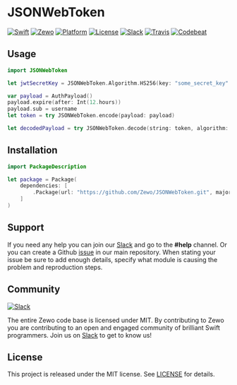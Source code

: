 # JSONWebToken

[![Swift][swift-badge]][swift-url]
[![Zewo][zewo-badge]][zewo-url]
[![Platform][platform-badge]][platform-url]
[![License][mit-badge]][mit-url]
[![Slack][slack-badge]][slack-url]
[![Travis][travis-badge]][travis-url]
[![Codebeat][codebeat-badge]][codebeat-url]

## Usage

```swift
import JSONWebToken

let jwtSecretKey = JSONWebToken.Algorithm.HS256(key: "some_secret_key".data)

var payload = AuthPayload()
payload.expire(after: Int(12.hours))
payload.sub = username
let token = try JSONWebToken.encode(payload: payload)

let decodedPayload = try JSONWebToken.decode(string: token, algorithm: jwtSecretKey)
```

## Installation

```swift
import PackageDescription

let package = Package(
    dependencies: [
        .Package(url: "https://github.com/Zewo/JSONWebToken.git", majorVersion: 0, minor: 7),
    ]
)
```

## Support

If you need any help you can join our [Slack](http://slack.zewo.io) and go to the **#help** channel. Or you can create a Github [issue](https://github.com/Zewo/Zewo/issues/new) in our main repository. When stating your issue be sure to add enough details, specify what module is causing the problem and reproduction steps.

## Community

[![Slack][slack-image]][slack-url]

The entire Zewo code base is licensed under MIT. By contributing to Zewo you are contributing to an open and engaged community of brilliant Swift programmers. Join us on [Slack](http://slack.zewo.io) to get to know us!

## License

This project is released under the MIT license. See [LICENSE](LICENSE) for details.

[swift-badge]: https://img.shields.io/badge/Swift-3.0-orange.svg?style=flat
[swift-url]: https://swift.org
[zewo-badge]: https://img.shields.io/badge/Zewo-0.7-FF7565.svg?style=flat
[zewo-url]: http://zewo.io
[platform-badge]: https://img.shields.io/badge/Platforms-OS%20X%20--%20Linux-lightgray.svg?style=flat
[platform-url]: https://swift.org
[mit-badge]: https://img.shields.io/badge/License-MIT-blue.svg?style=flat
[mit-url]: https://tldrlegal.com/license/mit-license
[slack-image]: http://s13.postimg.org/ybwy92ktf/Slack.png
[slack-badge]: https://zewo-slackin.herokuapp.com/badge.svg
[slack-url]: http://slack.zewo.io
[travis-badge]: https://travis-ci.org/Zewo/JSONWebToken.svg?branch=master
[travis-url]: https://travis-ci.org/Zewo/JSONWebToken
[codebeat-badge]: https://codebeat.co/badges/91d3c452-646e-4098-978a-e1c63843f33e
[codebeat-url]: https://codebeat.co/projects/github-com-zewo-jsonwebtoken
